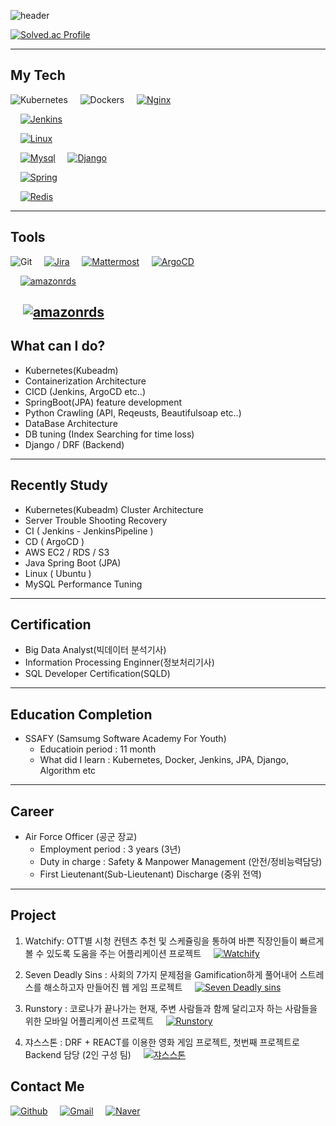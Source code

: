 ![header](https://capsule-render.vercel.app/api?type=Waving&color=auto&height=300&section=header&text=ParkYongChan's%20Portfolio%20&fontSize=40)


[![Solved.ac Profile](http://mazassumnida.wtf/api/generate_badge?boj=sdc00035)](https://solved.ac/sdc00035) 

---

## My Tech
![Kubernetes](https://img.shields.io/badge/Kubernetes-lightgrey?style=for-the-badge&logo=Kubernetes&logoColor=blue)
&nbsp; &nbsp;
![Dockers](https://img.shields.io/badge/Docker-lightgrey?style=for-the-badge&logo=docker&logoColor=blue)
&nbsp; &nbsp;
[![Nginx](https://img.shields.io/badge/Nginx-lightgrey?style=for-the-badge&logo=nginx&logoColor=darkgreen)](https://github.com/Diligent0924)

&nbsp; &nbsp;
[![Jenkins](https://img.shields.io/badge/jenkins-lightgrey?style=for-the-badge&logo=jenkins&logoColor=red)](https://github.com/Diligent0924)

&nbsp; &nbsp;
[![Linux](https://img.shields.io/badge/linux-lightgrey?style=for-the-badge&logo=linux&logoColor=yellow)](https://github.com/Diligent0924)

&nbsp; &nbsp;
[![Mysql](https://img.shields.io/badge/Mysql-lightgrey?style=for-the-badge&logo=Mysql&logoColor=blue)](https://github.com/Diligent0924)
&nbsp; &nbsp;
[![Django](https://img.shields.io/badge/Django-lightgrey?style=for-the-badge&logo=Django&logoColor=darkgreen)](https://github.com/Diligent0924)

&nbsp; &nbsp;
[![Spring](https://img.shields.io/badge/Spring-lightgrey?style=for-the-badge&logo=Spring&logoColor=lightgreen)](https://github.com/Diligent0924)

&nbsp; &nbsp;
[![Redis](https://img.shields.io/badge/Redis-lightgrey?style=for-the-badge&logo=redis&logoColor=purple)](https://github.com/Diligent0924)

---
## Tools 

![Git](https://img.shields.io/badge/Git-F05032.svg?&style=for-the-badge&logo=Git&logoColor=white)
&nbsp; &nbsp;
[![Jira](https://img.shields.io/badge/Jira-red?style=for-the-badge&logo=jira&logoColor=white)](https://github.com/Diligent0924)
&nbsp; &nbsp;
[![Mattermost](https://img.shields.io/badge/Mattermost-blue?style=for-the-badge&logo=Mattermost&logoColor=white)](https://github.com/Diligent0924)
&nbsp; &nbsp;
[![ArgoCD](https://img.shields.io/badge/ArgoCD-FCC624?style=for-the-badge&logo=argo&logoColor=black)](https://github.com/Diligent0924)

&nbsp; &nbsp;
[![amazonrds](https://img.shields.io/badge/AWS-RDS-232F3E?style=for-the-badge&logo=amazonrds&logoColor=white)](https://github.com/Diligent0924)

&nbsp; &nbsp;
[![amazonrds](https://img.shields.io/badge/AWS-S3-232F3E?style=for-the-badge&logo=amazons3&logoColor=white)](https://github.com/Diligent0924)
---
## What can I do?
- Kubernetes(Kubeadm)
- Containerization Architecture
- CICD (Jenkins, ArgoCD etc..)
- SpringBoot(JPA) feature development
- Python Crawling (API, Reqeusts, Beautifulsoap etc..)
- DataBase Architecture
- DB tuning (Index Searching for time loss)
- Django / DRF (Backend)

---
## Recently Study
 - Kubernetes(Kubeadm) Cluster Architecture
 - Server Trouble Shooting Recovery
 - CI ( Jenkins - JenkinsPipeline )
 - CD ( ArgoCD )
 - AWS EC2 / RDS / S3
 - Java Spring Boot (JPA)
 - Linux ( Ubuntu )
 - MySQL Performance Tuning

---
## Certification
* Big Data Analyst(빅데이터 분석기사)
* Information Processing Enginner(정보처리기사)
* SQL Developer Certification(SQLD)
  
---
## Education Completion
* SSAFY (Samsumg Software Academy For Youth)
  * Educatioin period : 11 month
  * What did I learn : Kubernetes, Docker, Jenkins, JPA, Django, Algorithm etc

---
## Career
* Air Force Officer (공군 장교)
  * Employment period : 3 years (3년)
  * Duty in charge : Safety & Manpower Management (안전/정비능력담당)
  * First Lieutenant(Sub-Lieutenant) Discharge (중위 전역)
---

## Project
1. Watchify: OTT별 시청 컨텐츠 추천 및 스케쥴링을 통하여 바쁜 직장인들이 빠르게 볼 수 있도록 도움을 주는 어플리케이션 프로젝트
&nbsp; &nbsp;
[![Watchify](https://img.shields.io/badge/More-red?style=flat-square)](https://github.com/Diligent0924/Runstory)

1. Seven Deadly Sins : 사회의 7가지 문제점을 Gamification하게 풀어내어 스트레스를 해소하고자 만들어진 웹 게임 프로젝트
&nbsp; &nbsp;
[![Seven Deadly sins](https://img.shields.io/badge/More-red?style=flat-square)](https://github.com/Diligent0924/Runstory) 

1. Runstory : 코로나가 끝나가는 현재, 주변 사람들과 함께 달리고자 하는 사람들을 위한 모바일 어플리케이션 프로젝트
&nbsp; &nbsp;
[![Runstory](https://img.shields.io/badge/More-red?style=flat-square)](https://github.com/Diligent0924/Runstory)  

1. 쟈스스톤 : DRF + REACT를 이용한 영화 게임 프로젝트, 첫번째 프로젝트로 Backend 담당 (2인 구성 팀)
&nbsp; &nbsp;
[![쟈스스톤](https://img.shields.io/badge/More-red?style=flat-square)](https://github.com/Diligent0924/Moviegameproject)

## Contact Me
[![Github](https://img.shields.io/badge/KakaoTalk-FFCD00?style=for-the-badge&logo=KakaoTalk&logoColor=white)](https://github.com/Diligent0924)
&nbsp; &nbsp;
[![Gmail](https://img.shields.io/badge/Gmail-EA4335?style=for-the-badge&logo=Gmail&logoColor=white)](https://github.com/Diligent0924)
&nbsp; &nbsp;
[![Naver](https://img.shields.io/badge/Naver-03C75A?style=for-the-badge&logo=Naver&logoColor=white)](https://github.com/Diligent0924t)
